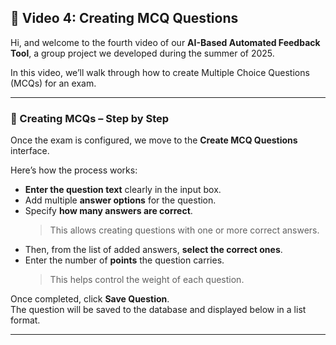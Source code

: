 ## 🎥 Video 4: Creating MCQ Questions

Hi, and welcome to the fourth video of our **AI-Based Automated Feedback Tool**, a group project we developed during the summer of 2025.

In this video, we’ll walk through how to create Multiple Choice Questions (MCQs) for an exam.

---

### 📝 Creating MCQs – Step by Step

Once the exam is configured, we move to the **Create MCQ Questions** interface.

Here’s how the process works:

- **Enter the question text** clearly in the input box.
- Add multiple **answer options** for the question.
- Specify **how many answers are correct**.  
  > This allows creating questions with one or more correct answers.
- Then, from the list of added answers, **select the correct ones**.
- Enter the number of **points** the question carries.  
  > This helps control the weight of each question.

Once completed, click **Save Question**.  
The question will be saved to the database and displayed below in a list format.

---